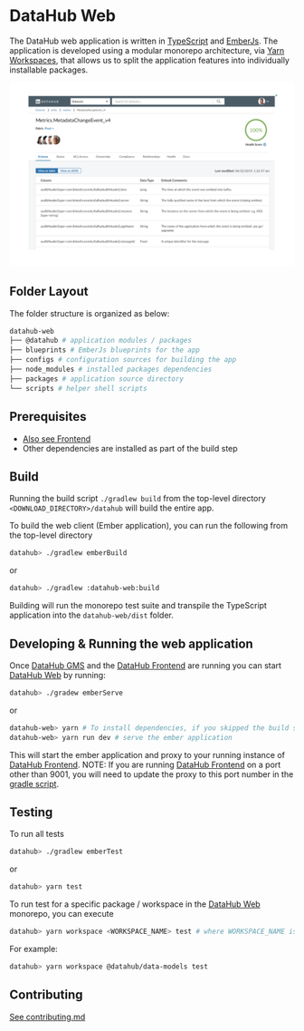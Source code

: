 
# DataHub Web
The DataHub web application is written in [TypeScript](https://www.typescriptlang.org/) and [EmberJs](https://emberjs.com/).
The application is developed using a modular monorepo architecture, via [Yarn Workspaces](https://classic.yarnpkg.com/en/docs/workspaces), that allows us to split the application features into individually installable packages.

![DataHub](../docs/imgs/entity_page_screenshot.png)

## Folder Layout
The folder structure is organized as below:
```sh
datahub-web
├── @datahub # application modules / packages
├── blueprints # EmberJs blueprints for the app
├── configs # configuration sources for building the app
├── node_modules # installed packages dependencies
├── packages # application source directory
└── scripts # helper shell scripts
```

## Prerequisites
* [Also see Frontend](https://github.com/linkedin/datahub/blob/master/datahub-frontend/README.md#pre-requisites)
* Other dependencies are installed as part of the build step

## Build
Running the build script `./gradlew build` from the top-level directory `<DOWNLOAD_DIRECTORY>/datahub` will build the entire app.

To build the web client (Ember application), you can run the following from the top-level directory

```sh
datahub> ./gradlew emberBuild
```
or

```sh
datahub> ./gradlew :datahub-web:build
```

Building will run the monorepo test suite and transpile the TypeScript application into the `datahub-web/dist` folder.

## Developing & Running the web application
Once [DataHub GMS](../gms) and the [DataHub Frontend](../datahub-frontend) are running you can start [DataHub Web](./) by running:
```sh
datahub> ./gradew emberServe
```

or

```sh
datahub-web> yarn # To install dependencies, if you skipped the build step above
datahub-web> yarn run dev # serve the ember application
```
This will start the ember application and proxy to your running instance of [DataHub Frontend](../datahub-frontend).
NOTE: If you are running [DataHub Frontend](../datahub-frontend) on a port other than 9001, you will need to update the proxy to this port number in the [gradle script](./build.gradle). 

## Testing

To run all tests
```sh
datahub> ./gradlew emberTest
```

or

```sh
datahub> yarn test
```

To run test for a specific package / workspace in the [DataHub Web](./) monorepo, you can execute
```sh
datahub> yarn workspace <WORKSPACE_NAME> test # where WORKSPACE_NAME is a yarn workspace in @datathub/
```

For example:
```sh
datahub> yarn workspace @datahub/data-models test
```

## Contributing
[See contributing.md](../CONTRIBUTING.md)
